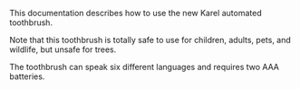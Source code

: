 This documentation describes how to use the new Karel automated toothbrush.

Note that this toothbrush is totally safe to use for children, adults, pets, and wildlife, but unsafe for trees.

The toothbrush can speak six different languages and requires two AAA batteries.

